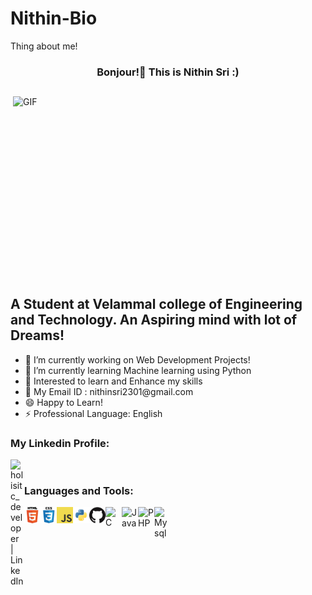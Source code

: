 # Nithin-Bio
Thing about me!


### <center> Bonjour!👋 This is Nithin Sri :) </center>
<img align="right" alt="GIF" src="https://github.com/arsentieva/arsentieva/blob/main/code.gif?raw=true" width="500" height="320" />
<b><h2> A Student at Velammal college of Engineering and Technology. An Aspiring mind with lot of Dreams!  </h2></b>

<ul>
<li> 🔭 I’m currently working on Web Development Projects! </li>
<li> 🌱 I’m currently learning Machine learning using Python </li>
<li> 👯 Interested to learn and Enhance my skills </li>
<li> 💬 My Email ID : nithinsri2301@gmail.com </li>
<li> 😄 Happy to Learn! </li>
<li> ⚡ Professional Language: English </li>
</ul>



### My Linkedin Profile:
<img align="left" alt="holisitc_developer | LinkedIn" width="22px" src="https://cdn.jsdelivr.net/npm/simple-icons@v3/icons/linkedin.svg" />
<br />


### Languages and Tools:
<img align="left" alt="HTML5" width="26px" src="https://raw.githubusercontent.com/github/explore/80688e429a7d4ef2fca1e82350fe8e3517d3494d/topics/html/html.png" />
<img align="left" alt="CSS3" width="26px" src="https://raw.githubusercontent.com/github/explore/80688e429a7d4ef2fca1e82350fe8e3517d3494d/topics/css/css.png" />
<img align="left" alt="JavaScript" width="26px" src="https://raw.githubusercontent.com/github/explore/80688e429a7d4ef2fca1e82350fe8e3517d3494d/topics/javascript/javascript.png" />
<img align="left" alt="python" width="26px" src="https://raw.githubusercontent.com/github/explore/80688e429a7d4ef2fca1e82350fe8e3517d3494d/topics/python/python.png" />
<img align="left" alt="GitHub" width="26px" src="https://raw.githubusercontent.com/github/explore/78df643247d429f6cc873026c0622819ad797942/topics/github/github.png" />
<img align="left" alt="C" width="26px" src="https://encrypted-tbn0.gstatic.com/images?q=tbn:ANd9GcQOTlmgBQHKsJ3wiNo6n_xtPTnxXDqtIqH00w&usqp=CAU" />
<img align="left" alt="Java" width="26px" src="https://encrypted-tbn0.gstatic.com/images?q=tbn:ANd9GcR-BAHXD0dwrCvkGkN9BgB6kmRQN-PvKATXkg&usqp=CAU" />
<img align="left" alt="PHP" width="26px" src="https://encrypted-tbn0.gstatic.com/images?q=tbn:ANd9GcTaZcP-uiLaGgivxfJzUeb7iwMPMPbQztAMgA&usqp=CAU" />
<img align="left" alt="Mysql" width="26px" src="https://download.logo.wine/logo/MySQL/MySQL-Logo.wine.png" />
<br />
<br/>

[linkedin]: https://www.linkedin.com/in/nithin-sri-329a8b1bb/

